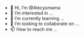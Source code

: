 - 👋 Hi, I’m @Alecyomama
- 👀 I’m interested in ...
- 🌱 I’m currently learning ...
- 💞️ I’m looking to collaborate on ...
- 📫 How to reach me ...

<!---
Alecyomama/Alecyomama is a ✨ special ✨ repository because its `README.md` (this file) appears on your GitHub profile.
You can click the Preview link to take a look at your changes.
--->
